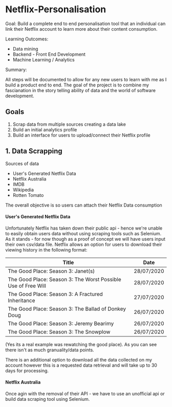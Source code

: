 # Netflix-Personalisation

Goal: Build a complete end to end personalisation tool that an individual can link their Netflix account to learn more about their content consumption.

Learning Outcomes: 
* Data mining
* Backend - Front End Development
* Machine Learning / Analytics


Summary:

All steps will be documented to allow for any new users to learn with me as I build a product end to end. The goal of the project is to combine my fascianation in the story telling ability of data and the world of software development.

## Goals
1.  Scrap data from multiple sources creating a data lake 
2.  Build an initial analytics profile 
3.  Build an interface for users to upload/connect their Netflix profile


## 1. Data Scrapping
Sources of data
* User's Generated Netflix Data
* Netflix Australia 
* IMDB 
* Wikipedia
* Rotten Tomato 

The overall objective is so users can attach their Netflix Data consumption 

#### User's Generated Netflix Data
Unfortunately Netflix has taken down their public api - hence we're unable to easily obtain users data without using scraping tools such as Selenium. As it stands - for now though as a proof of concept we will have users input their own csv/data file. Netflix allows an option for users to download their viewing history in the following format:

Title | Date
--- | --- 
The Good Place: Season 3: Janet(s) | 28/07/2020 
The Good Place: Season 3: The Worst Possible Use of Free Will | 28/07/2020
The Good Place: Season 3: A Fractured Inheritance | 27/07/2020
The Good Place: Season 3: The Ballad of Donkey Doug | 26/07/2020
The Good Place: Season 3: Jeremy Bearimy | 26/07/2020
The Good Place: Season 3: The Snowplow | 26/07/2020

(Yes its a real example was rewatching the good place). As you can see there isn't as much granuality/data points.

There is an additional option to download all the data collected on my account however this is a requested data retrieval and will take up to 30 days for processing.

#### Netflix Australia 
Once agin with the removal of their API  - we have to use an unofficial api or build data scraping tool using Selenium.












